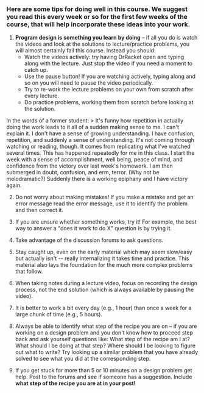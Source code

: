 ### Here are some tips for doing well in this course. We suggest you read this every week or so for the first few weeks of the course, that will help incorporate these ideas into your work.

1. **Program design is something you learn by doing** – if all you do is watch the videos and look at the solutions to lecture/practice problems, you will almost certainly fail this course. Instead you should: 
    - Watch the videos actively: try having DrRacket open and typing along with the lecture. Just stop the video if you need a moment to catch up.
    - Use the pause button! If you are watching actively, typing along and so on you will need to pause the video periodically.
    - Try to re-work the lecture problems on your own from scratch after every lecture.
    - Do practice problems, working them from scratch before looking at the solution. 

In the words of a former student:
    > It's funny how repetition in actually doing the work leads to it all of a sudden making sense to me. I can't explain it. I don't have a sense of growing understanding. I have confusion, repetition, and suddenly a sense of understanding. It's not coming through watching or reading, though. It comes from replicating what I've watched several times. This has happened repeatedly for me in this class. I start the week with a sense of accomplishment, well being, peace of mind, and confidence from the victory over last week's homework. I am then submerged in doubt, confusion, and erm, terror. (Why not be melodramatic?) Suddenly there is a working epiphany and I have victory again.

2. Do not worry about making mistakes! If you make a mistake and get an error message read the error message, use it to identify the problem and then correct it.

3. If you are unsure whether something works, try it! For example, the best way to answer a "does it work to do X" question is by trying it. 

4. Take advantage of the discussion forums to ask questions.

5. Stay caught up, even on the early material which may seem slow/easy but actually isn't -- really internalizing it takes time and practice. This material also lays the foundation for the much more complex problems that follow. 

6. When taking notes during a lecture video, focus on recording the design process, not the end solution (which is always available by pausing the video). 

7. It is better to work a bit every day (e.g., 1 hour) than once a week for a large chunk of time (e.g., 5 hours). 

8. Always be able to identify what step of the recipe you are on – if you are working on a design problem and you don't know how to proceed step back and ask yourself questions like: What step of the recipe am I at? What should I be doing at that step? Where should I be looking to figure out what to write? Try looking up a similar problem that you have already solved to see what you did at the corresponding step. 

9. If you get stuck for more than 5 or 10 minutes on a design problem get help. Post to the forums and see if someone has a suggestion. Include **what step of the recipe you are at in your post!**
